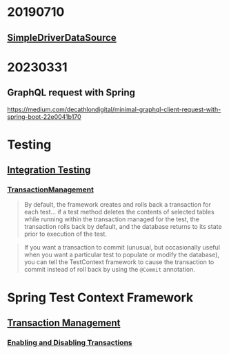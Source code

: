 # 20190710
## [SimpleDriverDataSource](https://docs.spring.io/spring/docs/current/javadoc-api/org/springframework/jdbc/datasource/SimpleDriverDataSource.html)

# 20230331
## GraphQL request with Spring
https://medium.com/decathlondigital/minimal-graphql-client-request-with-spring-boot-22e0041b170

# Testing
## [Integration Testing](https://docs.spring.io/spring-framework/reference/testing/integration.html)
### [TransactionManagement](https://docs.spring.io/spring-framework/reference/testing/integration.html#testing-tx)
> By default, the framework creates and rolls back a transaction for each test... if a test method deletes the contents of selected tables while running within the transaction managed for the test, the transaction rolls back by default, and the database returns to its state prior to execution of the test.

> If you want a transaction to commit (unusual, but occasionally useful when you want a particular test to populate or modify the database), you can tell the TestContext framework to cause the transaction to commit instead of roll back by using the `@Commit` annotation.

# Spring Test Context Framework
## [Transaction Management](https://docs.spring.io/spring-framework/reference/testing/testcontext-framework/tx.html)
### [Enabling and Disabling Transactions](https://docs.spring.io/spring-framework/reference/testing/testcontext-framework/tx.html#testcontext-tx-enabling-transactions)

